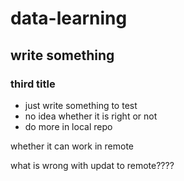 # data-learning
## write something
### third title

* just write something to test
* no idea whether it is right or not
* do more in local repo


whether it can work in remote



what is wrong with updat to remote????
